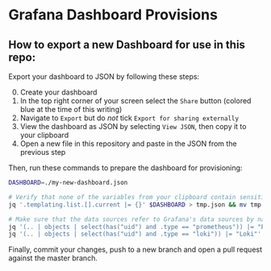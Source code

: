 # Grafana Dashboard Provisions

## How to export a new Dashboard for use in this repo:

Export your dashboard to JSON by following these steps:

0. Create your dashboard
1. In the top right corner of your screen select the `Share` button (colored blue at the time of this writing)
2. Navigate to `Export` but do *not* tick `Export for sharing externally`
3. View the dashboard as JSON by selecting `View JSON`, then copy it to your clipboard
5. Open a new file in this repository and paste in the JSON from the previous step

Then, run these commands to prepare the dashboard for provisioning:

```sh
DASHBOARD=./my-new-dashboard.json

# Verify that none of the variables from your clipboard contain sensitive information by nulling them
jq '.templating.list.[].current |= {}' $DASHBOARD > tmp.json && mv tmp.json $DASHBOARD

# Make sure that the data sources refer to Grafana's data sources by name, not by uid:
jq '(.. | objects | select(has("uid") and .type == "prometheus")) |= "Prometheus"' $DASHBOARD > tmp.json && mv tmp.json $DASHBOARD
jq '(.. | objects | select(has("uid") and .type == "loki")) |= "Loki"' $DASHBOARD > tmp.json && mv tmp.json $DASHBOARD
```

Finally, commit your changes, push to a new branch and open a pull request against the master branch.

